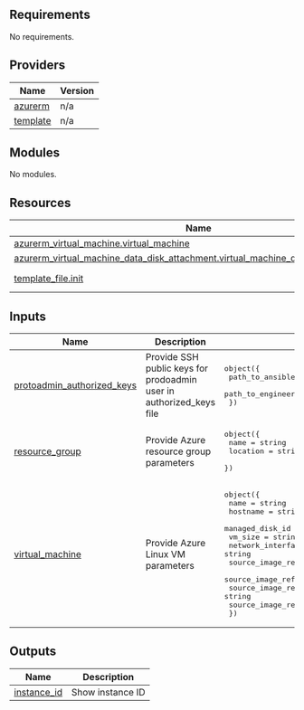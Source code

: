 <!-- BEGIN_TF_DOCS -->
## Requirements

No requirements.

## Providers

| Name | Version |
|------|---------|
| <a name="provider_azurerm"></a> [azurerm](#provider\_azurerm) | n/a |
| <a name="provider_template"></a> [template](#provider\_template) | n/a |

## Modules

No modules.

## Resources

| Name | Type |
|------|------|
| [azurerm_virtual_machine.virtual_machine](https://registry.terraform.io/providers/hashicorp/azurerm/latest/docs/resources/virtual_machine) | resource |
| [azurerm_virtual_machine_data_disk_attachment.virtual_machine_data_disk_attachment](https://registry.terraform.io/providers/hashicorp/azurerm/latest/docs/resources/virtual_machine_data_disk_attachment) | resource |
| [template_file.init](https://registry.terraform.io/providers/hashicorp/template/latest/docs/data-sources/file) | data source |

## Inputs

| Name | Description | Type | Default | Required |
|------|-------------|------|---------|:--------:|
| <a name="input_protoadmin_authorized_keys"></a> [protoadmin\_authorized\_keys](#input\_protoadmin\_authorized\_keys) | Provide SSH public keys for prodoadmin user in authorized\_keys file | <pre>object({<br>    path_to_ansible_public_key  = string<br>    path_to_engineer_public_key = string<br>  })</pre> | n/a | yes |
| <a name="input_resource_group"></a> [resource\_group](#input\_resource\_group) | Provide Azure resource group parameters | <pre>object({<br>    name     = string<br>    location = string<br>  })</pre> | n/a | yes |
| <a name="input_virtual_machine"></a> [virtual\_machine](#input\_virtual\_machine) | Provide Azure Linux VM parameters | <pre>object({<br>    name                             = string<br>    hostname                         = string<br>    managed_disk_id                  = string<br>    vm_size                          = string<br>    network_interface_id             = string<br>    source_image_reference_publisher = string<br>    source_image_reference_offer     = string<br>    source_image_reference_sku       = string<br>    source_image_reference_version   = string<br>  })</pre> | n/a | yes |

## Outputs

| Name | Description |
|------|-------------|
| <a name="output_instance_id"></a> [instance\_id](#output\_instance\_id) | Show instance ID |
<!-- END_TF_DOCS -->